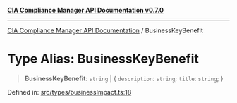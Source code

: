 [**CIA Compliance Manager API Documentation v0.7.0**](../README.md)

***

[CIA Compliance Manager API Documentation](../globals.md) / BusinessKeyBenefit

# Type Alias: BusinessKeyBenefit

> **BusinessKeyBenefit**: `string` \| \{ `description`: `string`; `title`: `string`; \}

Defined in: [src/types/businessImpact.ts:18](https://github.com/Hack23/cia-compliance-manager/blob/main/src/types/businessImpact.ts#L18)
